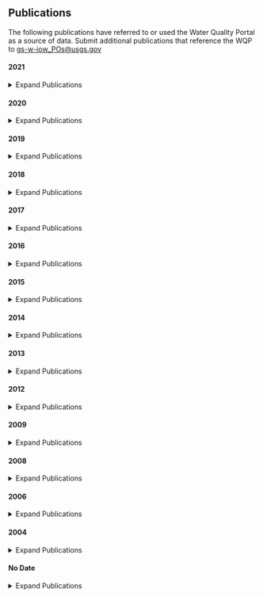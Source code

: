 ## **Publications**
The following publications have referred to or used the Water Quality Portal as a source of data. Submit additional publications that reference the WQP to gs-w-iow_POs@usgs.gov

#### 2021
<details>
  <summary>Expand Publications</summary>

Ahmed, M. H. and Lin, L.-S. (2021) ‘Dissolved oxygen concentration predictions for running waters with different land use land cover using a quantile regression forest machine learning technique’, _Journal of Hydrology_, 597, p. 126213. doi: [10.1016/j.jhydrol.2021.126213](https://doi.org/10.1016/j.jhydrol.2021.126213).

Atkinson, J. C. (2021) ‘Baseline evaluation of legacy hydrochemical data for the Republican River watershed, southcentral Nebraska, USA’, _Environmental Earth Sciences_, 80(3), p. 77. doi: [10.1007/s12665-020-09358-9](https://doi.org/10.1007/s12665-020-09358-9).

BenDor, T. K. _et al._ (2021) ‘Predicting the Existence and Prevalence of the US Water Quality Trading Markets’, _Water_, 13(2), p. 185. doi: [10.3390/w13020185](https://doi.org/10.3390/w13020185).

Brigham, M. E. _et al._ (2021) ‘Long-Term Trends in Regional Wet Mercury Deposition and Lacustrine Mercury Concentrations in Four Lakes in Voyageurs National Park’, _Applied Sciences_, 11(4), p. 1879. doi: [10.3390/app11041879](https://doi.org/10.3390/app11041879).

Clark, E. V. _et al._ (2021) ‘Contaminants in Appalachian Water Resources Generated by Non-acid-forming Coal-Mining Materials’, in Zipper, C. E. and Skousen, J. (eds) _Appalachia’s Coal-Mined Landscapes: Resources and Communities in a New Energy Era_. Cham: Springer International Publishing, pp. 217–243. doi: [10.1007/978-3-030-57780-3\_9](https://doi.org/10.1007/978-3-030-57780-3_9).

Dreier, D. A. _et al._ (2021) ‘Integrating Exposure and Effect Distributions with the Ecotoxicity Risk Calculator: Case Studies with Crop Protection Products’, _Integrated Environmental Assessment and Management_, 17(2), pp. 321–330. doi: [https://doi.org/10.1002/ieam.4344](https://doi.org/10.1002/ieam.4344).

Rotteveel, L. and Sterling, S. M. (2021) ‘The Surface Water Chemistry (SWatCh) database: A standardized global database of water chemistry to facilitate large-sample hydrological research’, _Earth System Science Data Discussions_, pp. 1–17. doi: [https://doi.org/10.5194/essd-2021-43](https://doi.org/10.5194/essd-2021-43).

Sanchez Gonzalez, I. _et al._ (2021) ‘Long-Term Monitoring Reveals Differential Responses of Mussel and Host Fish Communities in a Biodiversity Hotspot’, _Diversity_, 13(3), p. 122. doi: [10.3390/d13030122](https://doi.org/10.3390/d13030122).

Scanlon, T. M., Riscassi, A. L. and Galloway, J. N. (2021) ‘Observed changes in chronic and episodic acidification in Virginia mountain streams in response to the Clean Air Act and amendments’, _Atmospheric Environment_, 252, p. 118279. doi: [10.1016/j.atmosenv.2021.118279](https://doi.org/10.1016/j.atmosenv.2021.118279).

Topp, S. N. _et al._ (2021) ‘Multi-decadal improvement in U.S. lake water clarity’, _Environmental Research Letters_. doi: [10.1088/1748-9326/abf002](https://doi.org/10.1088/1748-9326/abf002).

</details>

#### 2020
<details>
  <summary>Expand Publications</summary>

Agarwal, A. _et al._ (2020) ‘Assessing Contamination of Stream Networks near Shale Gas Development Using a New Geospatial Tool’, _Environmental Science & Technology_. doi: [10.1021/acs.est.9b06761](https://doi.org/10.1021/acs.est.9b06761).

Brix, K. V. _et al._ (2020) ‘Development of Empirical Bioavailability Models for Metals’, _Environmental Toxicology and Chemistry_, 39(1), pp. 85–100. doi: [10.1002/etc.4570](https://doi.org/10.1002/etc.4570).

Coyte, R. M. _et al._ (2020) ‘Occurrence and distribution of hexavalent chromium in groundwater from North Carolina, USA’, _Science of The Total Environment_, 711, p. 135135. doi: [10.1016/j.scitotenv.2019.135135](https://doi.org/10.1016/j.scitotenv.2019.135135).

Dugan, H. _et al._ (2020) ‘Lakes at risk of chloride contamination’, _Environmental Science & Technology_. doi: [10.1021/acs.est.9b07718](https://doi.org/10.1021/acs.est.9b07718).

Gerson, J. R. _et al._ (2020) ‘Mercury and selenium loading in mountaintop mining impacted alkaline streams and riparian food webs’, _Biogeochemistry_. doi: [10.1007/s10533-020-00690-7](https://doi.org/10.1007/s10533-020-00690-7).

Mahdiyan, O. (2020) ‘Investigating Changes in Chlorophyll a and Other Water Chemistry Variables in Response to Global Environmental Change’. Available at: [https://yorkspace.library.yorku.ca/xmlui/handle/10315/37246](https://yorkspace.library.yorku.ca/xmlui/handle/10315/37246) (Accessed: 5 May 2020).

Minerovic, A. D. _et al._ (2020) ‘18S-V9 DNA metabarcoding detects the effect of water-quality impairment on stream biofilm eukaryotic assemblages’, _Ecological Indicators_, 113, p. 106225. doi: [10.1016/j.ecolind.2020.106225](https://doi.org/10.1016/j.ecolind.2020.106225).

Pahlevan, N. _et al._ (2020) ‘Seamless retrievals of chlorophyll-a from Sentinel-2 (MSI) and Sentinel-3 (OLCI) in inland and coastal waters: A machine-learning approach’, _Remote Sensing of Environment_, p. 111604. doi: [10.1016/j.rse.2019.111604](https://doi.org/10.1016/j.rse.2019.111604).

Ratliff, K., Mikelonis, A. and Duffy, J. (2020) ‘Characterizing cesium sorption in freshwater settings using fluvial sediments and characteristic water chemistries’, _Journal of Environmental Management_, 253, p. 109688. doi: [10.1016/j.jenvman.2019.109688](https://doi.org/10.1016/j.jenvman.2019.109688).

Shen, L. Q. _et al._ (2020) ‘Estimating nitrogen and phosphorus concentrations in streams and rivers, within a machine learning framework’, _Scientific Data_, 7(1), p. 161. doi: [10.1038/s41597-020-0478-7](https://doi.org/10.1038/s41597-020-0478-7).

Shojaeezadeh, S. A. _et al._ (2020) ‘Probabilistic hazard assessment of contaminated sediment in rivers’, _Science of The Total Environment_, 703, p. 134875. doi: [10.1016/j.scitotenv.2019.134875](https://doi.org/10.1016/j.scitotenv.2019.134875).

Van Gray, J. B., Roberto, A. A. and Leff, L. G. (2020) ‘Acute salt stress promotes altered assembly dynamics of nascent freshwater microbial biofilms’, _Hydrobiologia_, 847(11), pp. 2465–2484. doi: [10.1007/s10750-020-04266-2](https://doi.org/10.1007/s10750-020-04266-2).

</details>

#### 2019
<details>
  <summary>Expand Publications</summary>

Abdul-Aziz Omar I. and Ahmed Shakil (2019) ‘Evaluating the Emergent Controls of Stream Water Quality with Similitude and Dimensionless Numbers’, _Journal of Hydrologic Engineering_, 24(5), p. 04019010. doi: [10.1061/(ASCE)HE.1943-5584.0001769](https://doi.org/10.1061/(ASCE)HE.1943-5584.0001769).

Bub, S. _et al._ (2019) ‘Graphing Ecotoxicology: The MAGIC Graph for Linking Environmental Data on Chemicals’, _Data_, 4(1), p. 34. doi: [10.3390/data4010034](https://doi.org/10.3390/data4010034).

Budnick, W. R. _et al._ (2019) ‘Local and regional drivers of taxonomic homogenization in stream communities along a land use gradient’, _Global Ecology and Biogeography_, 0(0). doi: [10.1111/geb.12976](https://doi.org/10.1111/geb.12976).

Bulltail, G. and Walter, M. T. (2019) _Impacts of Coal Resource Development on Surface Water Quality in a Multi-jurisdictional Watershed in the Western United States_. preprint. EarthArXiv. doi: [10.31223/osf.io/mybs3](https://doi.org/10.31223/osf.io/mybs3).

Cadwallader Adam and VanBriesen Jeanne M. (2019) ‘Temporal and Spatial Changes in Bromine Incorporation into Drinking Water–Disinfection By-Products in Pennsylvania’, _Journal of Environmental Engineering_, 145(3), p. 04018147. doi: [10.1061/(ASCE)EE.1943-7870.0001499](https://doi.org/10.1061/(ASCE)EE.1943-7870.0001499).

Dagnew, A. _et al._ (2019) ‘Modeling Flow, Nutrient, and Sediment Delivery from a Large International Watershed Using a Field-Scale SWAT Model’, _JAWRA Journal of the American Water Resources Association_, 0(0). doi: [10.1111/1752-1688.12779](https://doi.org/10.1111/1752-1688.12779).

Flanagan, K. _et al._ (2019) ‘An integrative GIS approach to analyzing the impacts of septic systems on the coast of Florida, USA’, _Physical Geography_, 0(0), pp. 1–26. doi: [10.1080/02723646.2019.1671297](https://doi.org/10.1080/02723646.2019.1671297).

Frederick, L. _et al._ (2019) ‘Source Identification of Particulate Metals/Metalloids Deposited in the San Juan River Delta of Lake Powell, USA’, _Water, Air, & Soil Pollution_, 230(6), p. 128. doi: [10.1007/s11270-019-4176-z](https://doi.org/10.1007/s11270-019-4176-z).

H2O Consulting (2019) _Task 2: An Annotated Bibliography of Existing Datasets and Recommendations for Phase 2 of the Water-Related Ecosystem Services Assessment_. Available at: [http://www.cpwac.org/SWBreports/wresa\_ph1\_task2.pdf](http://www.cpwac.org/SWBreports/wresa_ph1_task2.pdf) (Accessed: 25 July 2019).

Haake, D. M. and Knouft, J. H. (2019) ‘Comparison of Contributions to Chloride in Urban Stormwater from Winter Brine and Rock Salt Application’, _Environmental Science & Technology_, 53(20), pp. 11888–11895. doi: [10.1021/acs.est.9b02864](https://doi.org/10.1021/acs.est.9b02864).

Hansen, G. J. A. _et al._ (2019) ‘Water clarity and temperature effects on walleye safe harvest: an empirical test of the safe operating space concept’, _Ecosphere_, 10(5), p. e02737. doi: [10.1002/ecs2.2737](https://doi.org/10.1002/ecs2.2737).

Jasechko, S. (2019) ‘Global Isotope Hydrogeology―Review’, _Reviews of Geophysics_, 0(0). doi: [10.1029/2018RG000627](https://doi.org/10.1029/2018RG000627).

Kujawa, H. A. (2019) _Evaluation of uncertainty in a Maumee River Watershed Soil and Water Assessment Tool under current conditions and future climate projections_. The Ohio State University. Available at: [https://etd.ohiolink.edu/pg\_10?0::NO:10:P10\_ACCESSION\_NUM:osu1555575109524802](https://etd.ohiolink.edu/pg_10?0::NO:10:P10_ACCESSION_NUM:osu1555575109524802) (Accessed: 15 October 2019).

Kung, M., Guignet, D. and Walsh, P. (2019) ‘Comparing Pollution Where You Live and Play: A Hedonic Analysis of Enterococcus in the Long Island Sound’. Available at: [http://econ.appstate.edu/RePEc/pdf/wp1902.pdf](http://econ.appstate.edu/RePEc/pdf/wp1902.pdf) (Accessed: 30 April 2019).

_Measurement of Turbidity, Suspended Sediments and Nutrients in Three Rivers that Drain to the Achang Preserve from the Manell Watershed, Guam_ (2019). 268. Available at: [https://doi.org/10.25923/v587-3f08](https://doi.org/10.25923/v587-3f08) (Accessed: 2 January 2020).

Miller, C. (2019) _Development Along Rattlesnake Creek: An Assessment of Stream Health, Channel Form, and Land Cover_. Master of Science (MS). Univeristy of Montana. Available at: [https://scholarworks.umt.edu/etd/11350](https://scholarworks.umt.edu/etd/11350).

Miller, G. J. (2019) _Salt Marsh Health and Biomass Responses to a Changing Environment_. Doctoral. University of South Carolina. Available at: [https://scholarcommons.sc.edu/etd/5530/?utm\_source=scholarcommons.sc.edu%2Fetd%2F5530&utm\_medium=PDF&utm\_campaign=PDFCoverPages](https://scholarcommons.sc.edu/etd/5530/?utm_source=scholarcommons.sc.edu%2Fetd%2F5530&utm_medium=PDF&utm_campaign=PDFCoverPages) (Accessed: 12 February 2020).

Morgan, David (2019) _Multispecies Planning: Locating Nonhuman Entanglements in Oyster Restoration Policy on the Massachusetts Coast - ProQuest_. Master of Arts in Urban and Environmental Policy and Planning. Tufts University. Available at: [https://search.proquest.com/openview/02c95773c5c3213d911dee8e845c5cf1/1?pq-origsite=gscholar&cbl=18750&diss=y](https://search.proquest.com/openview/02c95773c5c3213d911dee8e845c5cf1/1?pq-origsite=gscholar&cbl=18750&diss=y) (Accessed: 25 July 2019).

Navas-Acien, A. _et al._ (2019) ‘Arsenic Exposure and Cardiovascular Disease: Evidence Needed to Inform the Dose-Response at Low Levels’, _Current Epidemiology Reports_. doi: [10.1007/s40471-019-00186-5](https://doi.org/10.1007/s40471-019-00186-5).

Potapova, M. G. and Ciugulea, I. (2019) ‘The novel species Navicula eileeniae (Bacillariophyta, Naviculaceae) and its recent expansion in the Central Appalachian region of North America’, _Plant Ecology and Evolution_, 152(2), pp. 368–377. doi: [10.5091/plecevo.2019.1594](https://doi.org/10.5091/plecevo.2019.1594).

Raff, Z. and Meyer, A. (2019) _CAFOs and Surface Water Quality: Evidence from the Proliferation of Large Farms in Wisconsin_. SSRN Scholarly Paper ID 3379678. Rochester, NY: Social Science Research Network. Available at: [https://papers.ssrn.com/abstract=3379678](https://papers.ssrn.com/abstract=3379678) (Accessed: 4 June 2019).

Riscassi, A., Scanlon, T. and Galloway, J. (2019) ‘Stream geochemical response to reductions in acid deposition in headwater streams: Chronic versus episodic acidification recovery’, _Hydrological Processes_, 33(4), pp. 512–526. doi: [10.1002/hyp.13349](https://doi.org/10.1002/hyp.13349).

Ross, M. R. _et al._ (2019) ‘AquaSat: a dataset to enable remote sensing of water quality for inland waters’, _Water Resources Research_. doi: [10.1029/2019WR024883](https://doi.org/10.1029/2019WR024883).

Russoniello, C. J. and Lautz, L. K. (2019) ‘Pay the PIED Piper: Guidelines to Visualize Large Geochemical Datasets on Piper Diagrams’, _Groundwater_, n/a(n/a). doi: [10.1111/gwat.12953](https://doi.org/10.1111/gwat.12953).

Rust, A. J. _et al._ (2019) ‘Evaluating the factors responsible for post-fire water quality response in forests of the western USA’, _International Journal of Wildland Fire_. doi: [10.1071/WF18191](https://doi.org/10.1071/WF18191).

Ryan, A. C. _et al._ (2019) ‘Total recoverable aluminum: not totally relevant for water quality standards’, _Integrated Environmental Assessment and Management_, 0(ja). doi: [10.1002/ieam.4177](https://doi.org/10.1002/ieam.4177).

Rumschlag, S. L., Bessler, S. M. and Rohr, J. R. (2019) ‘Evaluating improvements to exposure estimates from fate and transport models by incorporating environmental sampling effort and contaminant use’, _Water Research_. doi: [10.1016/j.watres.2019.03.038](https://doi.org/10.1016/j.watres.2019.03.038).

Sanders, N. E. (2019) ‘AMEND: Open Source and Data-Driven Oversight of Water Quality in New England’, _Media and Communication_, 7(3), pp. 91–103. doi: [10.17645/mac.v7i3.2136](https://doi.org/10.17645/mac.v7i3.2136).

Shaughnessy, A. R. _et al._ (2019) ‘Sediments in Agricultural Reservoirs Act as Sinks and Sources for Nutrients over Various Timescales’, _Water Resources Research_, 55(7), pp. 5985–6000. doi: [10.1029/2018WR024004](https://doi.org/10.1029/2018WR024004).

Shen, L. _et al._ (2019) _Estimating nitrogen and phosphorus concentrations in streams and rivers across the contiguous United States: a machine learning framework_. e27585v1. PeerJ Inc. doi: [10.7287/peerj.preprints.27585v1](https://doi.org/10.7287/peerj.preprints.27585v1).

South Carolina Department of Health and Environmental Control, B. of W. and Chestnut, D. (2019) ‘State of South Carolina monitoring strategy for calendar year 2019’. Available at: [https://dc.statelibrary.sc.gov/handle/10827/31266](https://dc.statelibrary.sc.gov/handle/10827/31266) (Accessed: 15 October 2019).

Topp, S. _et al._ (2019) ‘Research trends in the use of remote sensing for inland water quality science: Moving towards multidisciplinary applications’. doi: [10.31223/osf.io/b9wrq](https://doi.org/10.31223/osf.io/b9wrq).

Van Gray, J. B. (2019) _Disturbance effects on assembly and recovery dynamics of freshwater microbial biofilm communitieis_. PHD. Kent State University. Available at: [https://etd.ohiolink.edu/pg\_10?0::NO:10:P10\_ACCESSION\_NUM:kent1556556989587688](https://etd.ohiolink.edu/pg_10?0::NO:10:P10_ACCESSION_NUM:kent1556556989587688) (Accessed: 25 July 2019).

Wang, R. _et al._ (2019) ‘Nitrate Runoff Contributing from the Agriculturally Intensive San Joaquin River Watershed to Bay-Delta in California’, _Sustainability_, 11(10), p. 2845. doi: [10.3390/su11102845](https://doi.org/10.3390/su11102845).

Wesenbeeck, I. J. van and Knowles, S. (2019) ‘Groundwater monitoring for 1,3-Dichloropropene in high fumigant use areas of North America and Europe’, _Pest Management Science_, 0(ja). doi: [10.1002/ps.5398](https://doi.org/10.1002/ps.5398).

Wilson, M. J., McTammany, M. E. and Bohr, H. R. (2019) ‘Manganese oxides as localized drivers of benthic invertebrate density and community structure’, _Hydrobiologia_. doi: [10.1007/s10750-019-03979-3](https://doi.org/10.1007/s10750-019-03979-3).

Xu, M. _et al._ (2019) _Regional analysis of lake and reservoir water quality with multispectral satellite remote sensing images_. Report. Environmental Laboratory (U.S.). doi: [http://dx.doi.org/10.21079/11681/34933](http://dx.doi.org/10.21079/11681/34933).

Yao, H. _et al._ (2019) ‘Learning from Multiple Cities: A Meta-Learning Approach for Spatial-Temporal Prediction’, _arXiv:1901.08518 \[cs, stat\]_. Available at: [http://arxiv.org/abs/1901.08518](http://arxiv.org/abs/1901.08518) (Accessed: 28 January 2019).

Yigzaw, W. _et al._ (2019) ‘A Multi-layer Reservoir Thermal Stratification Module for Earth System Models’, _Journal of Advances in Modeling Earth Systems_, 0(ja). doi: [10.1029/2019MS001632](https://doi.org/10.1029/2019MS001632).

</details>

#### 2018
<details>
  <summary>Expand Publications</summary>

Amos, H. M. _et al._ (2018) ‘What Goes Up Must Come Down: Integrating Air and Water Quality Monitoring for Nutrients’, _Environmental Science & Technology_, 52(20), pp. 11441–11448. doi: [10.1021/acs.est.8b03504](https://doi.org/10.1021/acs.est.8b03504).

Andres, A. S. _et al._ (2018) ‘Hydrophysical and Hydrochemical Controls of Cyanobacterial Blooms in Coursey Pond, Delaware (USA)’, _Journal of Environmental Quality_, 0(0). doi: [10.2134/jeq2018.03.0108](https://doi.org/10.2134/jeq2018.03.0108).

Aplasca, A. C. _et al._ (2018) ‘Health Assessment of Free-Ranging Chelonians in an Urban Section of the Bronx River, New York’, _Journal of Wildlife Diseases_. doi: [10.7589/2017-12-304](https://doi.org/10.7589/2017-12-304).

Baeumler, N. (2018) _River Nitrogen Loads and Landscape Evapotranspiration as Influenced by Climate and Land Cover Changes in the Midwestern United States_. Masters. University of Minnesota. Available at: [http://hdl.handle.net/11299/200157](http://hdl.handle.net/11299/200157) (Accessed: 26 October 2018).

Barmentlo, S. H. _et al._ (2018) ‘Assessing combined impacts of agrochemicals: Aquatic macroinvertebrate population responses in outdoor mesocosms’, _Science of The Total Environment_, 631–632, pp. 341–347. doi: [10.1016/j.scitotenv.2018.03.021](https://doi.org/10.1016/j.scitotenv.2018.03.021).

Beri, J. _et al._ (2018) ‘A novel integrated strategy for the detection and quantification of the neurotoxin β-<Emphasis Type="Italic">N</Emphasis>-methylamino-<Emphasis Type="SmallCaps">l</Emphasis>-alanine in environmental samples’, _Analytical and Bioanalytical Chemistry_, 410(10), pp. 2597–2605. doi: [10.1007/s00216-018-0930-0](https://doi.org/10.1007/s00216-018-0930-0).

Bernier, K. (2018) _Land Use Planning, Policy, and Water Quality Nexus for <em>Escherichia coli</em> Mitigation: A Case Study of Greenville, SC_. Master of City and Regional Planning (MCRP). Clemson University. Available at: [https://tigerprints.clemson.edu/all\_theses/2816](https://tigerprints.clemson.edu/all_theses/2816).

Billmire, M. and Koziol, B. W. (2018) ‘Landscape and flow path-based nutrient loading metrics for evaluation of in-stream water quality in Saginaw Bay, Michigan’, _Journal of Great Lakes Research_. doi: [10.1016/j.jglr.2018.06.004](https://doi.org/10.1016/j.jglr.2018.06.004).

Cadwallader, A. L. (2018) _Impacts of Bromide and Nitrogen Wastewater Discharges on Downstream Drinking Water Treatment Plant Disinfection Byproducts_. PhD Thesis. Carnegie Mellon University.

Douglas, S. H., Dixon, B. and Griffin, D. (2018) ‘Assessing intrinsic and specific vulnerability models ability to indicate groundwater vulnerability to groups of similar pesticides: a comparative study’, _Physical Geography_, 0(0), pp. 1–19. doi: [10.1080/02723646.2017.1406300](https://doi.org/10.1080/02723646.2017.1406300).

Dunnington, D. W. and Spooner, I. S. (2018) ‘Using a linked table-based structure to encode self-describing multiparameter spatiotemporal data’, _FACETS_, 3(1), pp. 326–337. doi: [10.1139/facets-2017-0026](https://doi.org/10.1139/facets-2017-0026).

Gibson, K. J. _et al._ (2018) ‘Acute Toxicity of Chloride, Potassium, Nickel, and Zinc to Federally Threatened and Petitioned Mollusk Species’, _Southeastern Naturalist_, pp. 239–256. doi: [10.1656/058.017.0206](https://doi.org/10.1656/058.017.0206).

Good, K. D. (2018) ‘Contributions of bromide from coal-fired power plants at Pennsylvania drinking water intakes’, p. 13.

Grant, L. and Langpap, C. (2018) ‘Private provision of public goods by environmental groups’, _Proceedings of the National Academy of Sciences_, p. 201805336. doi: [10.1073/pnas.1805336115](https://doi.org/10.1073/pnas.1805336115).

Greb, S. _et al._ (2018) _Earth Observations in Support of Global Water Quality._ Report. International Ocean Colour Coordinating Group (IOCCG). doi: [http://dx.doi.org/10.25607/OBP-113](http://dx.doi.org/10.25607/OBP-113).

Hundt, S. A. and Hopkins, C. B. (2018) _Compilation and analysis of multiple groundwater-quality datasets for Idaho_. USGS Numbered Series 2018–1079. Reston, VA: U.S. Geological Survey. Available at: [http://pubs.er.usgs.gov/publication/ofr20181079](http://pubs.er.usgs.gov/publication/ofr20181079) (Accessed: 21 May 2018).

Kang, M., Ayars, J. E. and Jackson, R. (2018) ‘Deep groundwater quality in the southwestern United States’, _Environmental Research Letters_. doi: [10.1088/1748-9326/aae93c](https://doi.org/10.1088/1748-9326/aae93c).

Keiser, D. and Shapiro, J. (2018) ‘Burning Waters to Crystal Springs? U.S. Water Pollution Regulation Over the Last Half Century’, _Economics Working Papers_. Available at: [https://lib.dr.iastate.edu/econ\_workingpapers/62](https://lib.dr.iastate.edu/econ_workingpapers/62).

Korte, D. M. (2018) _Landslide Distribution and Susceptibility, Material Properties, and Soil Loss Estimates for the Drift Creek Watershed (Siletz River), Lincoln County, Oregon_. PhD Thesis. Kent State University.

Laureano-Rosario, A. E. _et al._ (2018) ‘Predicting culturable enterococci exceedances at escambron beach, San Juan, Puerto Rico using satellite remote sensing and artificial neural networks’, _Journal of Water and Health_. doi: [10.2166/wh.2018.128](https://doi.org/10.2166/wh.2018.128).

Leonard, A. (2018) _Margaret White Springs Recharge Study, Buffalo National River, North-central Arkansas, USA_. Master of Science in Geology (MS). University of Arkansas. Available at: [https://scholarworks.uark.edu/etd/3077](https://scholarworks.uark.edu/etd/3077).

Libera, D. A. (2018) _Reducing Uncertainty in Predicting and Forecasting Nutrient Constituents across the Southeastern United States._ Doctor of Philosophy, Civil Engineering. North Carolina State. Available at: [http://www.lib.ncsu.edu/resolver/1840.20/35511](http://www.lib.ncsu.edu/resolver/1840.20/35511).

Millard, J. D. _et al._ (2018) ‘Response of mercury in an Adirondack (NY, USA) forest stream to watershed lime application’, _Environmental Science: Processes & Impacts_. doi: [10.1039/C7EM00520B](https://doi.org/10.1039/C7EM00520B).

Miralha, L. and Kim, D. (2018) ‘Accounting for and Predicting the Influence of Spatial Autocorrelation in Water Quality Modeling’, _ISPRS International Journal of Geo-Information_, 7(2), p. 64. doi: [10.3390/ijgi7020064](https://doi.org/10.3390/ijgi7020064).

Moore, A. P. and Bringolf, R. B. (2018) ‘Effects of nitrate on freshwater mussel glochidia attachment and metamorphosis success to the juvenile stage’, _Environmental Pollution_, 242, pp. 807–813. doi: [10.1016/j.envpol.2018.07.047](https://doi.org/10.1016/j.envpol.2018.07.047).

Miralha, L. (2018) _ACCOUNTING FOR SPATIAL AUTOCORRELATION IN MODELING THE DISTRIBUTION OF WATER QUALITY VARIABLES_. Available at: [https://doi.org/10.13023/ETD.2018.196](https://doi.org/10.13023/ETD.2018.196).

Niu, X., Wendt, A., _et al._ (2018) ‘Detecting the effects of coal mining, acid rain, and natural gas extraction in Appalachian basin streams in Pennsylvania (USA) through analysis of barium and sulfate concentrations’, _Environmental Geochemistry and Health_, 40(2), pp. 865–885. doi: [10.1007/s10653-017-0031-6](https://doi.org/10.1007/s10653-017-0031-6).

Niu, X., Wen, T., _et al._ (2018) ‘One Step toward Developing Knowledge from Numbers in Regional Analysis of Water Quality’, _Environmental Science & Technology_. doi: [10.1021/acs.est.8b01035](https://doi.org/10.1021/acs.est.8b01035).

Oda, T. _et al._ (2018) ‘Stream Runoff and Nitrate Recovery Times After Forest Disturbance in the USA and Japan’, _Water Resources Research_, 54(9), pp. 6042–6054. doi: [10.1029/2017WR021986](https://doi.org/10.1029/2017WR021986).

Osborne, M. _et al._ (2018) _Understanding Water Quality in a Large Watershed_. doi: [info:doi/10.2175/193864718824940042](https://doi.org/info:doi/10.2175/193864718824940042).

Osborne, M., Ackerman, D. and Kimble, G. (2018) _Visualizing Big Data to Guide Water Resource Decisions_. doi: [info:doi/10.2175/193864718825135289](https://doi.org/info:doi/10.2175/193864718825135289).

Paudel, J. and Crago, C. L. (2018) _Environmental Externalities from Agriculture: Evidence from Water Quality in the United States_. PhD Thesis. University of Massaschusetts.

Rahman, A. _et al._ (2018) ‘Metal Reactivity in Laboratory Burned Wood from a Watershed Affected by Wildfires’, _Environmental science & technology_.

Robison, A. L. and Scanlon, T. M. (2018) ‘Climate change to offset improvements in watershed acid-base status provided by Clean Air Act and Amendments: A model application in Shenandoah National Park, Virginia’, _Journal of Geophysical Research: Biogeosciences_, 0(ja). doi: [10.1029/2018JG004519](https://doi.org/10.1029/2018JG004519).

Salerno, J. (2018) _Main content The Risk Posed by Pesticides and Contaminant Mixtures to Freshwater Mussels (Unionidae) in Ontario_. Master of Science. University of Guelph. Available at: [http://hdl.handle.net/10214/14282](http://hdl.handle.net/10214/14282) (Accessed: 26 October 2018).

Salerno, J. _et al._ (2018) ‘Sensitivity of multiple life-stages of two freshwater mussel species (Unionidae) to various pesticides detected in Ontario (Canada) surface waters’, _Environmental Toxicology and Chemistry_, 0(ja). doi: [10.1002/etc.4248](https://doi.org/10.1002/etc.4248).

Santore, R. C. _et al._ (2018) ‘Development and Application of a Biotic Ligand Model for Predicting the Chronic Toxicity of Dissolved and Precipitated Aluminum to Aquatic Organisms’, _Environmental Toxicology and Chemistry_, p. n/a-n/a. doi: [10.1002/etc.4020](https://doi.org/10.1002/etc.4020).

Sartori, F. and Vidrio, E. (2018) ‘Environmental fate and ecotoxicology of paraquat: a California perspective’, _Toxicological & Environmental Chemistry_, 0(0), pp. 1–39. doi: [10.1080/02772248.2018.1460369](https://doi.org/10.1080/02772248.2018.1460369).

Scavia, D. _et al._ (2018) ‘St. Clair-Detroit River system: Phosphorus mass balance and implications for Lake Erie load reduction, monitoring, and climate change’, _Journal of Great Lakes Research_. doi: [10.1016/j.jglr.2018.11.008](https://doi.org/10.1016/j.jglr.2018.11.008).

Schaeffer, B. A. _et al._ (2018) ‘An initial validation of Landsat 5 and 7 derived surface water temperature for U.S. lakes, reservoirs, and estuaries’, _International Journal of Remote Sensing_, 0(0), pp. 1–17. doi: [10.1080/01431161.2018.1471545](https://doi.org/10.1080/01431161.2018.1471545).

Sharma, N. _et al._ (2018) _Historical and Future Needs for Geospatial Iodide Occurrence and Sources  in Surface and Ground Waters of the United States of America_. Masters Thesis. Arizona State University. Available at: [http://hdl.handle.net/2286/R.I.51678](http://hdl.handle.net/2286/R.I.51678) (Accessed: 4 February 2019).

Strickling, H. L. and Obenour, D. R. (2018) ‘Leveraging Spatial and Temporal Variability to Probabilistically Characterize Nutrient Sources and Export Rates in a Developing Watershed’, _Water Resources Research_, 0(ja). doi: [10.1029/2017WR022220](https://doi.org/10.1029/2017WR022220).

SZWILSKI, T. B. _et al._ (2018) ‘CYBERINFRASTRUCTURE SUPPORTING WATERSHED HEALTH MONITORING AND MANAGEMENT’, _Water Pollution XIV_, 228, p. 245.

Warrick, J. A. and Milliman, J. D. (2018) ‘Do we know how much fluvial sediment reaches the sea? Decreased river monitoring of U.S. coastal rivers’, _Hydrological Processes_, 32(23), pp. 3561–3567. doi: [10.1002/hyp.13276](https://doi.org/10.1002/hyp.13276).

Weidhaas, J., Anderson, A. and Jamal, R. (2018) ‘Elucidating waterborne pathogen presence and aiding source apportionment in an impaired stream’, _Applied and Environmental Microbiology_, p. AEM.02510-17. doi: [10.1128/AEM.02510-17](https://doi.org/10.1128/AEM.02510-17).

Winslow, L. A. _et al._ (2018) ‘Characterizing hydrologic networks: Developing a tool to enable research of macroscale aquatic networks’, _Environmental Modelling & Software_, 104, pp. 94–101. doi: [10.1016/j.envsoft.2018.03.012](https://doi.org/10.1016/j.envsoft.2018.03.012).

Wurtsbaugh, W. (2018) ‘Effects of Eutrophication on Birds in Three Bays of Great Salt Lake: A Comparative Analysis with Utah DWR Waterbird Survey Data’, _Watershed Sciences Faculty Publications_, pp. 1–24. Available at: [https://digitalcommons.usu.edu/wats\_facpub/1012](https://digitalcommons.usu.edu/wats_facpub/1012).

Young, D. (2018) _Integrating Data Using Open Standards_. doi: [info:doi/10.2175/193864718825135522](https://doi.org/info:doi/10.2175/193864718825135522).

</details>

#### 2017
<details>
  <summary>Expand Publications</summary>

Ascott, M. J. _et al._ (2017) ‘Global patterns of nitrate storage in the vadose zone’, _Nature Communications_, 8(1), p. 1416. doi: [10.1038/s41467-017-01321-w](https://doi.org/10.1038/s41467-017-01321-w).

Atherholt, T. B., Procopio, N. A. and Goodrow, S. M. (2017) ‘Seasonality of Coliform Bacteria Detection Rates in New Jersey Domestic Wells’, _Groundwater_, 55(3), pp. 346–361. doi: [10.1111/gwat.12482](https://doi.org/10.1111/gwat.12482).

Botero-Acosta, A. and Chu, M. L. (2017) ‘Estimation of Watershed Responses to Anthropogenic Stressors Considering Spatial and Temporary Variations’, in. _2017 ASABE Annual International Meeting_, ASABE (ASABE Paper No. 1700240), p. 1. doi: [10.13031/aim.201700240](https://doi.org/10.13031/aim.201700240).

Buchanan, C., Smith, Z. and Nagel, A. (2017) _Long-Term Water Quality Trends in USEPA Region 3 (Mid-Atlantic)_. Rockville, MD 20850: Interstate Commission on the Potomac River Basin. Available at: [https://www.potomacriver.org/wp-content/uploads/2017/09/ICP17-5\_Buchanan.pdf](https://www.potomacriver.org/wp-content/uploads/2017/09/ICP17-5_Buchanan.pdf) (Accessed: 4 December 2017).

Ceccaroni, L. and Piera, J. (2017) _Analyzing the role of citizen science in modern research_. Available at: [http://public.eblib.com/choice/publicfullrecord.aspx?p=4729473](http://public.eblib.com/choice/publicfullrecord.aspx?p=4729473) (Accessed: 7 August 2017).

Chen, H. _et al._ (2017) ‘Modeling pesticide diuron loading from the San Joaquin watershed into the Sacramento-San Joaquin Delta using SWAT’, _Water Research_, 121, pp. 374–385. doi: [10.1016/j.watres.2017.05.032](https://doi.org/10.1016/j.watres.2017.05.032).

Danhoff, B. M. _et al._ (2017) ‘Abiotic Habitat Assessment for Arctic Grayling in a Portion of the Big Manistee River, Michigan’, _Transactions of the American Fisheries Society_, 146(4), pp. 645–662. doi: [10.1080/00028487.2017.1301995](https://doi.org/10.1080/00028487.2017.1301995).

Doctor, D. H., Paybins, K. S. and Kozar, M. D. (2017) _A GIS-Based Compilation of Spring Locations and Geochemical Parameters in the Appalachian Landscape Conservation Cooperative (LCC) Region_. USGS Numbered Series 2017–5023. Reston, VA: U.S. Geological Survey, pp. 38–48. Available at: [https://doi.org/10.3133/sir20175023](https://doi.org/10.3133/sir20175023) (Accessed: 7 August 2017).

Dugan, H. A. _et al._ (2017) ‘Long-term chloride concentrations in North American and European freshwater lakes’, _Scientific Data_, 4. doi: [10.1038/sdata.2017.101](https://doi.org/10.1038/sdata.2017.101).

Garcia, V. _et al._ (2017) ‘Examining the impacts of increased corn production on groundwater quality using a coupled modeling system’, _Science of The Total Environment_, 586, pp. 16–24. doi: [10.1016/j.scitotenv.2017.02.009](https://doi.org/10.1016/j.scitotenv.2017.02.009).

Gillingham, M. (2017) ‘Surface Water Information Collection: Volunteers Keep the Great Lakes Great’, _Analyzing the Role of Citizen Science in Modern Research_, pp. 285–301. doi: [10.4018/978-1-5225-0962-2.ch014](https://doi.org/10.4018/978-1-5225-0962-2.ch014).

Good, K. D. and VanBriesen, J. M. (2017) ‘Power Plant Bromide Discharges and Downstream Drinking Water Systems in Pennsylvania’, _Environmental Science & Technology_, 51(20), pp. 11829–11838. doi: [10.1021/acs.est.7b03003](https://doi.org/10.1021/acs.est.7b03003).

Govenor, H., Krometis, L. A. H. and Hession, W. C. (2017) ‘Invertebrate-Based Water Quality Impairments and Associated Stressors Identified through the US Clean Water Act’, _Environmental Management_, pp. 1–17. doi: [10.1007/s00267-017-0907-3](https://doi.org/10.1007/s00267-017-0907-3).

Hagemann, M. and Park, M.-H. (2017) ‘Capacity of semi-parametric regression models to predict extreme-event water quality in the Northeastern US’, _Journal of Hydrology_, 547, pp. 575–584. doi: [10.1016/j.jhydrol.2017.02.017](https://doi.org/10.1016/j.jhydrol.2017.02.017).

Howson, U. A., Buchanan, G. A. and Nickels, J. A. (2017) ‘Zooplankton Community Dynamics in a Western Mid-Atlantic Lagoonal Estuary’, _Journal of Coastal Research_, pp. 141–168. doi: [10.2112/SI78-012.1](https://doi.org/10.2112/SI78-012.1).

Isaak, D. J. _et al._ (2017) ‘The NorWeST Summer Stream Temperature Model and Scenarios for the Western U.S.: A Crowd-Sourced Database and New Geospatial Tools Foster a User Community and Predict Broad Climate Warming of Rivers and Streams’, _Water Resources Research_, 53(11), pp. 9181–9205. doi: [10.1002/2017WR020969](https://doi.org/10.1002/2017WR020969).

Jasechko, S. _et al._ (2017) ‘Global aquifers dominated by fossil groundwaters but wells vulnerable to modern contamination’, _Nature Geoscience_, 10, pp. 425–429. doi: [10.1038/ngeo2943](https://doi.org/10.1038/ngeo2943).

Jasechko, S., Wassenaar, L. I. and Mayer, B. (2017) ‘Isotopic evidence for widespread cold-season-biased groundwater recharge and young streamflow across central Canada’, _Hydrological Processes_, 31(12), pp. 2196–2209. doi: [10.1002/hyp.11175](https://doi.org/10.1002/hyp.11175).

Karpatne, A. _et al._ (2017) ‘Physics-guided Neural Networks (PGNN): An Application in Lake Temperature Modeling’, _arXiv preprint arXiv:1710.11431_.

Keeley, K. _et al._ (2017) _Supporting Conservation and Decision-Making in the Northwoods: Mapping Forest Values, Services, and Threats_. Available at: [https://deepblue.lib.umich.edu/handle/2027.42/136554](https://deepblue.lib.umich.edu/handle/2027.42/136554) (Accessed: 7 August 2017).

Keiser, D. A. and Shapiro, J. S. (2017) _Consequences of the Clean Water Act and the Demand for Water Quality_. Working Paper 23070. National Bureau of Economic Research. doi: [10.3386/w23070](https://doi.org/10.3386/w23070).

Lehrter, J. C. and Le, C. (2017) ‘Satellite Derived Water Quality Observations Are Related to River Discharge and Nitrogen Loads in Pensacola Bay, Florida’, _Frontiers in Marine Science_, 4. doi: [10.3389/fmars.2017.00274](https://doi.org/10.3389/fmars.2017.00274).

Lottig, N. R. _et al._ (2017) ‘Macroscale patterns of synchrony identify complex relationships among spatial and temporal ecosystem drivers’, _Ecosphere_, 8(12), p. e02024. doi: [10.1002/ecs2.2024](https://doi.org/10.1002/ecs2.2024).

Mordy, C. W. _et al._ (2017) ‘Nutrient and phytoplankton dynamics on the inner shelf of the eastern Bering Sea’, _Journal of Geophysical Research: Oceans_, 122(3), pp. 2422–2440. doi: [10.1002/2016JC012071](https://doi.org/10.1002/2016JC012071).

Myers, D. N. and Ludtke, A. S. (2017) ‘Chapter Two - Progress and Lessons Learned from Water-Quality Monitoring Networks’, in Ahuja, S. (ed.) _Chemistry and Water_. Elsevier, pp. 23–120. doi: [10.1016/B978-0-12-809330-6.00002-7](https://doi.org/10.1016/B978-0-12-809330-6.00002-7).

Oliver, S. K. (2017) _Lake Morphology and Nutrient Dynamics at Macroscales_. The University of Wisconsin-Madison. _Oliver\_PhD\_2017.pdf | Powered by Box_ (no date). Available at: [https://uwmadison.app.box.com/s/b3a153u0nouvr4v9fxs37xettj6idejo](https://uwmadison.app.box.com/s/b3a153u0nouvr4v9fxs37xettj6idejo) (Accessed: 26 June 2018).

Procopio, N. A. _et al._ (2017) ‘The Likelihood of Coliform Bacteria in NJ Domestic Wells Based on Precipitation and Other Factors’, _Groundwater_, p. n/a-n/a. doi: [10.1111/gwat.12518](https://doi.org/10.1111/gwat.12518).

Read, E. K. _et al._ (2017) ‘Water quality data for national-scale aquatic research: The Water Quality Portal’, _Water Resources Research_, 53(2), pp. 1735–1745. doi: [10.1002/2016WR019993](https://doi.org/10.1002/2016WR019993).

Ruiz, L. (2017) _Exploring the Harmful Health Effects of Chlorpyrifos on Children:  An Argument for Policy Reform_. MS. University of San Francisco. Available at: [http://repository.usfca.edu/capstone/529](http://repository.usfca.edu/capstone/529).

Safford, H. and Peters, C. A. (2017) ‘Citizen Science for Dissolved Oxygen Monitoring: Case Studies from Georgia and Rhode Island’, _Environmental Engineering Science_. doi: [10.1089/ees.2017.0218](https://doi.org/10.1089/ees.2017.0218).

Schierenbeck, T. M. and Smith, M. C. (2017) ‘Path to Impact for Autonomous Field Deployable Chemical Sensors: A Case Study of in Situ Nitrite Sensors’, _Environmental Science & Technology_, 51(9), pp. 4755–4771. doi: [10.1021/acs.est.6b06171](https://doi.org/10.1021/acs.est.6b06171).

Slawecki, T. _et al._ (2017) ‘Pilot implementation of the US EPA interoperable watershed network’, _Open Geospatial Data, Software and Standards_, 2, p. 13. doi: [10.1186/s40965-017-0025-4](https://doi.org/10.1186/s40965-017-0025-4).

Solomon, K. R. and Stephenson, G. L. (2017) ‘Quantitative weight of evidence assessment of higher tier studies on the toxicity and risks of neonicotinoids in honeybees. 3. Clothianidin’, _Journal of Toxicology and Environmental Health, Part B_, 0(0), pp. 1–19. doi: [10.1080/10937404.2017.1388567](https://doi.org/10.1080/10937404.2017.1388567).

Sprague, L. A., Oelsner, G. P. and Argue, D. M. (2017) ‘Challenges with secondary use of multi-source water-quality data in the United States’, _Water Research_, 110, pp. 252–261. doi: [10.1016/j.watres.2016.12.024](https://doi.org/10.1016/j.watres.2016.12.024).

Tango, P. _et al._ (2017) _Integrating and Leveraging Monitoring Networks to Support the Assessment of Outcomes in the Chesapeake Bay Watershed Agreement_. STAC Publication 17–003. Edgewater, MD: Scientific and Technical Advisory Committee (STAC). Available at: [http://www.chesapeake.org/pubs/371\_Tango2017.pdf](http://www.chesapeake.org/pubs/371_Tango2017.pdf) (Accessed: 7 August 2017).

Vallero, D. (2017) _Translating Diverse Environmental Data into Reliable Information: How to Coordinate Evidence from Different Sources_. Academic Press.

Vighi, M., Matthies, M. and Solomon, K. R. (2017) ‘Critical assessment of pendimethalin in terms of persistence, bioaccumulation, toxicity, and potential for long-range transport’, _Journal of Toxicology and Environmental Health, Part B_, 20(1), pp. 1–21. doi: [10.1080/10937404.2016.1222320](https://doi.org/10.1080/10937404.2016.1222320).

Vijver, M. G. _et al._ (2017) ‘Postregistration monitoring of pesticides is urgently required to protect ecosystems’, _Environmental Toxicology and Chemistry_, 36(4), pp. 860–865. doi: [10.1002/etc.3721](https://doi.org/10.1002/etc.3721).

Walch, M. and McGowan, A. (2017) _ENVIRONMENTAL MONITORING PLAN FOR DELAWARE’S INLAND BAYS_. Available at: [https://www.inlandbays.org/about/committees/stac/inland-bays-environmental-monitoring-plan/](https://www.inlandbays.org/about/committees/stac/inland-bays-environmental-monitoring-plan/) (Accessed: 25 June 2018).

Wallis, J. E. (2017) _Selecting filter media for phosphorus removal at the Ennis National Fish Hatchery three-stage subsurface flow treatment wetland_. Thesis. Montana State University - Bozeman, College of Engineering. Available at: [https://scholarworks.montana.edu/xmlui/handle/1/13519](https://scholarworks.montana.edu/xmlui/handle/1/13519) (Accessed: 26 June 2018).

Wang, D., Singhasemanon, N. and Goh, K. S. (2017) ‘A review of diazinon use, contamination in surface waters, and regulatory actions in California across water years 1992–2014’, _Environmental Monitoring and Assessment_, 189(7), p. 310. doi: [10.1007/s10661-017-6026-z](https://doi.org/10.1007/s10661-017-6026-z).

Welch, E. B. _et al._ (2017) ‘Distribution of aluminum and phosphorus fractions following alum treatments in a large shallow lake’, _Lake and Reservoir Management_, 33(2), pp. 198–204. doi: [10.1080/10402381.2016.1276653](https://doi.org/10.1080/10402381.2016.1276653).

Williams, J. and Labou, S. G. (2017) ‘A database of georeferenced nutrient chemistry data for mountain lakes of the Western United States’, _Scientific Data_, 4. doi: [10.1038/sdata.2017.69](https://doi.org/10.1038/sdata.2017.69).

Winslow, L. A. _et al._ (2017) ‘Large-scale modeled contemporary and future water temperature estimates for 10774 Midwestern U.S. Lakes’, _Scientific Data_, 4, p. sdata201753. doi: [10.1038/sdata.2017.53](https://doi.org/10.1038/sdata.2017.53).

Yen, J. D. L. _et al._ (2017) ‘Balancing generality and specificity in ecological gradient analysis with species abundance distributions and individual size distributions’, _Global Ecology and Biogeography_, 26(3), pp. 318–332. doi: [10.1111/geb.12537](https://doi.org/10.1111/geb.12537).

</details>

#### 2016
<details>
  <summary>Expand Publications</summary>

Barkmann, P. E. _et al._ (2016) ‘South Park, ColoradoThe interplay of tectonics and sedimentation creates one of Colorado’s crown jewels’, in Keller, S. M. and Morgan, M. L. (eds) _Unfolding the Geology of the West_. Geological Society of America. Available at: [http://dx.doi.org/10.1130/2016.0044(07)](http://dx.doi.org/10.1130/2016.0044(07)) (Accessed: 7 August 2017).

Blodgett, D. _et al._ (2016) ‘An Analysis of Water Data Systems to Inform the Open Water Data Initiative’, _JAWRA Journal of the American Water Resources Association_, 52(4), pp. 845–858. doi: [10.1111/1752-1688.12417](https://doi.org/10.1111/1752-1688.12417).

Blodgett, D., Lucido, J. and Kreft, J. (2016) ‘Progress on water data integration and distribution: a summary of select US Geological Survey data systems’, _Journal of Hydroinformatics_, 18(2), pp. 226–237. doi: [10.2166/hydro.2015.067](https://doi.org/10.2166/hydro.2015.067).

Brown, L. D., Mukherjee, G. and Weinstein, A. (2016) ‘Empirical Bayes Estimates for a 2-Way Cross-Classified Additive Model’, _arXiv:1605.08466 \[math, stat\]_. Available at: [http://arxiv.org/abs/1605.08466](http://arxiv.org/abs/1605.08466) (Accessed: 7 August 2017).

Caffrey, J. M. and Murrell, M. C. (2016) ‘A Historical Perspective on Eutrophication in the Pensacola Bay Estuary, FL, USA’, in _Aquatic Microbial Ecology and Biogeochemistry: A Dual Perspective_. Springer, Cham, pp. 199–213. doi: [10.1007/978-3-319-30259-1\_16](https://doi.org/10.1007/978-3-319-30259-1_16).

Frederick, L. _et al._ (2016) ‘Contrasting regional and national mechanisms for predicting elevated arsenic in private wells across the United States using classification and regression trees’, _Water Research_, 91, pp. 295–304. doi: [10.1016/j.watres.2016.01.023](https://doi.org/10.1016/j.watres.2016.01.023).

Glibert, P. M. and Kana, T. M. (2016) _Aquatic Microbial Ecology and Biogeochemistry: A Dual Perspective_. Springer.

Good, K. D. _et al._ (2016) ‘Implications of Engineered Nanomaterials in Drinking Water Sources’, _Journal - American Water Works Association_, 108, pp. E1–E17. doi: [10.5942/jawwa.2016.108.0013](https://doi.org/10.5942/jawwa.2016.108.0013).

Goodsell, T. (2016) _Trace Element Inputs from Natural and Anthropogenic Sources in an Agricultural Watershed, Middle Provo River, Utah_. MS. Brigham Young University. Available at: [http://scholarsarchive.byu.edu/etd/6223](http://scholarsarchive.byu.edu/etd/6223).

Jasechko, S. (2016a) ‘Late-Pleistocene precipitation δ18O interpolated across the global landmass’, _Geochemistry, Geophysics, Geosystems_, 17(8), pp. 3274–3288. doi: [10.1002/2016GC006400](https://doi.org/10.1002/2016GC006400).

Jasechko, S. (2016b) ‘Partitioning young and old groundwater with geochemical tracers’, _Chemical Geology_, 427, pp. 35–42. doi: [10.1016/j.chemgeo.2016.02.012](https://doi.org/10.1016/j.chemgeo.2016.02.012).

Keller, S. M. and Morgan, M. L. (2016) _Unfolding the Geology of the West_. Geological Society of America.

Kemp, G. P. _et al._ (2016) ‘Enhancing mud supply from the Lower Missouri River to the Mississippi River Delta USA: Dam bypassing and coastal restoration’, _Estuarine, Coastal and Shelf Science_, 183, pp. 304–313. doi: [10.1016/j.ecss.2016.07.008](https://doi.org/10.1016/j.ecss.2016.07.008).

Lawson, A. B. _et al._ (2016) _Handbook of Spatial Epidemiology_. CRC Press.

Maidment, D. R. (2016) ‘Open Water Data in Space and Time’, _JAWRA Journal of the American Water Resources Association_, 52(4), pp. 816–824. doi: [10.1111/1752-1688.12436](https://doi.org/10.1111/1752-1688.12436).

Medalie, L. (2016) _Concentration, flux, and trend estimates with uncertainty for nutrients, chloride, and total suspended solids in tributaries of Lake Champlain, 1990–2014_. USGS Numbered Series 2016–1200. Reston, VA: U.S. Geological Survey, p. 26. Available at: [http://pubs.er.usgs.gov/publication/ofr20161200](http://pubs.er.usgs.gov/publication/ofr20161200) (Accessed: 7 August 2017).

O’Donnell, A. J. _et al._ (2016) ‘Removal of strontium from drinking water by conventional treatment and lime softening in bench-scale studies’, _Water Research_, 103, pp. 319–333. doi: [10.1016/j.watres.2016.06.036](https://doi.org/10.1016/j.watres.2016.06.036).

Pellerin, B. A. _et al._ (2016) ‘Emerging Tools for Continuous Nutrient Monitoring Networks: Sensors Advancing Science and Water Resources Protection’, _JAWRA Journal of the American Water Resources Association_, 52(4), pp. 993–1008. doi: [10.1111/1752-1688.12386](https://doi.org/10.1111/1752-1688.12386).

Pennino, M. J., McDonald, R. I. and Jaffe, P. R. (2016) ‘Watershed-scale impacts of stormwater green infrastructure on hydrology, nutrient fluxes, and combined sewer overflows in the mid-Atlantic region’, _Science of The Total Environment_, 565, pp. 1044–1053. doi: [10.1016/j.scitotenv.2016.05.101](https://doi.org/10.1016/j.scitotenv.2016.05.101).

Potapova, M., Desianti, N. and Enache, M. (2016) ‘Potential effects of sediment contaminants on diatom assemblages in coastal lagoons of New Jersey and New York States’, _Marine Pollution Bulletin_, 107(2), pp. 453–458. doi: [10.1016/j.marpolbul.2016.01.028](https://doi.org/10.1016/j.marpolbul.2016.01.028).

Purvis R. A. _et al._ (2016) ‘Estimating Streambank Phosphorus Loads at the Watershed Scale with Uncertainty Analysis Approach’, _Journal of Hydrologic Engineering_, 21(9), p. 04016028. doi: [10.1061/(ASCE)HE.1943-5584.0001402](https://doi.org/10.1061/(ASCE)HE.1943-5584.0001402).

Romanok, K. M. _et al._ (2016) ‘Sediment chemistry and toxicity in Barnegat Bay, New Jersey: Pre- and post-Hurricane Sandy, 2012–13’, _Marine Pollution Bulletin_, 107(2), pp. 472–488. doi: [10.1016/j.marpolbul.2016.04.018](https://doi.org/10.1016/j.marpolbul.2016.04.018).

Santos, D. (2016) _Tableau 10 Business Intelligence Cookbook_. Packt Publishing Ltd.

Schreiner, V. C. _et al._ (2016) ‘Pesticide mixtures in streams of several European countries and the USA’, _Science of The Total Environment_, 573, pp. 680–689. doi: [10.1016/j.scitotenv.2016.08.163](https://doi.org/10.1016/j.scitotenv.2016.08.163).

Supowit, S. D. _et al._ (2016) ‘Mass Balance of Fipronil and Total Toxicity of Fipronil-Related Compounds in Process Streams during Conventional Wastewater and Wetland Treatment’, _Environmental Science & Technology_, 50(3), pp. 1519–1526. doi: [10.1021/acs.est.5b04516](https://doi.org/10.1021/acs.est.5b04516).

Turner, N. (2016) _Do Limestone Quarries Act as “Engineered Sinkholes”? Analysis of Exfiltration of Groundwater from Limestone Quarries in the Boone Formation, Ozark Physiographic Province, Arkansas, USA_. MS. University of Arkansas. Available at: [http://scholarworks.uark.edu/etd/1695](http://scholarworks.uark.edu/etd/1695).

Wang, D., Singhasemanon, N. and Goh, K. S. (2016) ‘A statistical assessment of pesticide pollution in surface waters using environmental monitoring data: Chlorpyrifos in Central Valley, California’, _Science of The Total Environment_, 571, pp. 332–341. doi: [10.1016/j.scitotenv.2016.07.159](https://doi.org/10.1016/j.scitotenv.2016.07.159).

White, K. _et al._ (2016) ‘Development of a Conceptual Model to Estimate Pesticide Concentrations for Human Health Drinking Water and Guidance on Conducting Ecological Risk Assessments for the Use of Pesticides on Rice’. Available at: [https://www.epa.gov/pesticide-science-and-assessing-pesticide-risks/pfam-20-documentations](https://www.epa.gov/pesticide-science-and-assessing-pesticide-risks/pfam-20-documentations) (Accessed: 7 August 2017).

Ziman, M. (2016) _Data Intelligence For Improved Water Resource Management_. Available at: [https://dukespace.lib.duke.edu/dspace/handle/10161/11926](https://dukespace.lib.duke.edu/dspace/handle/10161/11926).

</details>

#### 2015
<details>
  <summary>Expand Publications</summary>

Betanzo, E. A. _et al._ (2015) _Water Data to Answer Urgent Water Policy Questions: Monitoring design, available data, and filling data gaps for determining the effectiveness of agricultural management practices for reducing tributary nutrient loads to Lake Erie_. Northeast-Midwest Institute Report, p. 169. Available at: [http://www.nemw.org/lake-erie-report-2/](http://www.nemw.org/lake-erie-report-2/).

Caffrey, J. M. and Noble, R. T. (2015) ‘Collaboration, Innovation, and Monitoring ASLO and the National Water Quality Monitoring Council’, _Limnology and Oceanography Bulletin_, 24(3), pp. 83–84. doi: [10.1002/lob.10051](https://doi.org/10.1002/lob.10051).

Carling, G. T. _et al._ (2015) ‘Evaluating natural and anthropogenic trace element inputs along an alpine to urban gradient in the Provo River, Utah, USA’, _Applied Geochemistry_, 63, pp. 398–412. doi: [10.1016/j.apgeochem.2015.10.005](https://doi.org/10.1016/j.apgeochem.2015.10.005).

Corsi, S. R. _et al._ (2015) ‘River chloride trends in snow-affected urban watersheds: increasing concentrations outpace urban growth rate and are common among all seasons’, _Science of The Total Environment_, 508, pp. 488–497. doi: [10.1016/j.scitotenv.2014.12.012](https://doi.org/10.1016/j.scitotenv.2014.12.012).

Dixon, B. and Uddameri, V. (2015) _GIS and Geocomputation for Water Resource Science and Engineering_. John Wiley & Sons.

Domisch, S., Amatulli, G. and Jetz, W. (2015) ‘Near-global freshwater-specific environmental variables for biodiversity analyses in 1 km resolution’, _Scientific Data_, 2, p. sdata201573. doi: [10.1038/sdata.2015.73](https://doi.org/10.1038/sdata.2015.73).

Jackson, S. _et al._ (2015) _Creation of CAPS-IBI Software and Lake Nutrient Modeling : Components of the Massachusetts Comprehensive Wetlands Assessment and Monitoring Program : Final Report_. University of Massachusetts Amherst. Available at: [http://archives.lib.state.ma.us/handle/2452/684614](http://archives.lib.state.ma.us/handle/2452/684614).

Mayer, A. (2015) ‘Biology in environmental management’, _An Integrated Approach to Environmental Management_, pp. 47–73. Available at: [http://digitalcommons.mtu.edu/forestry-fp/29](http://digitalcommons.mtu.edu/forestry-fp/29).

Park, Y. S., Engel, B. A., Kim, J., _et al._ (2015) ‘A web tool for STORET/WQX water quality data retrieval and Best Management Practice scenario suggestion’, _Journal of Environmental Management_, 150, pp. 21–27. doi: [10.1016/j.jenvman.2014.11.006](https://doi.org/10.1016/j.jenvman.2014.11.006).

Park, Y. S., Engel, B. A., Frankenberger, J., _et al._ (2015) ‘A Web-Based Tool to Estimate Pollutant Loading Using LOADEST’, _Water_, 7(9), pp. 4858–4868. doi: [10.3390/w7094858](https://doi.org/10.3390/w7094858).

Sarkar, D. _et al._ (2015) _An Integrated Approach to Environmental Management_. John Wiley & Sons.

Slawecki, T. A. D. _et al._ (2015) ‘A Draft EPA Strategy for Sharing Continuous Monitoring Data’, _Proceedings of the Water Environment Federation_, 2015(5), pp. 5291–5303. doi: [10.2175/193864715819522919](https://doi.org/10.2175/193864715819522919).

Smith1, E. P. and Canale, R. P. (2015) ‘An analysis of sampling programs to evaluate compliance with numerical standards: total phosphorus in Platte Lake, MI’, _Lake and Reservoir Management_, 31(3), pp. 190–201. doi: [10.1080/10402381.2015.1061073](https://doi.org/10.1080/10402381.2015.1061073).

Veith, T. L. _et al._ (2015) ‘Navigating spatial and temporal complexity in developing a long-term land use database for an agricultural watershed’, _Journal of Soil and Water Conservation_, 70(5), pp. 288–296. doi: [10.2489/jswc.70.5.288](https://doi.org/10.2489/jswc.70.5.288).

</details>

#### 2014
<details>
  <summary>Expand Publications</summary>

Bales, J. D. (2014) ‘Progress in Data Collection and Dissemination in Water Resources - 1974-2014’, _Water Resources Impact_, May, pp. 18–23. Available at: [https://water.usgs.gov/nrp/bales\_2014\_awra\_impact.pdf](https://water.usgs.gov/nrp/bales_2014_awra_impact.pdf) (Accessed: 7 August 2017).

James, K. A. _et al._ (2014) ‘Predicting arsenic concentrations in groundwater of San Luis Valley, Colorado: implications for individual-level lifetime exposure assessment’, _Environmental Geochemistry and Health_, 36(4), pp. 773–782. doi: [10.1007/s10653-014-9595-6](https://doi.org/10.1007/s10653-014-9595-6).

Jasechko, S. (2014) _Continental-scale isotope hydrology_. Doctoral. University of New Mexico. Available at: [http://digitalrepository.unm.edu/eps\_etds/40](http://digitalrepository.unm.edu/eps_etds/40).

Jasechko, S., Sharp, Z. D., _et al._ (2014) ‘Jasechko et al. reply’, _Nature_, 506(7487), pp. E2–E3. doi: [10.1038/nature12926](https://doi.org/10.1038/nature12926).

Jasechko, S., Birks, S. J., _et al._ (2014) ‘The pronounced seasonality of global groundwater recharge’, _Water Resources Research_, 50(11), pp. 8845–8867. doi: [10.1002/2014WR015809](https://doi.org/10.1002/2014WR015809).

Laituri, M. and Sternlieb, F. (2014) ‘Water Data Resources’, _Journal of Contemporary Water Research & Education_, 153(1), pp. 91–92. doi: [10.1111/j.1936-704X.2014.03183.x](https://doi.org/10.1111/j.1936-704X.2014.03183.x).

Lamb, G. ‘Rob’ _et al._ (2014) ‘Science News Infographics’, _The Science Teacher_, March. Available at: [http://www.nsta.org/store/product\_detail.aspx?id=10.2505/4/tst14\_081\_03\_25](http://www.nsta.org/store/product_detail.aspx?id=10.2505/4/tst14_081_03_25).

Patton, E. W. _et al._ (2014) ‘SemantEco: A semantically powered modular architecture for integrating distributed environmental and ecological data’, _Future Generation Computer Systems_, Complete(36), pp. 430–440. doi: [10.1016/j.future.2013.09.017](https://doi.org/10.1016/j.future.2013.09.017).

</details>

#### 2013
<details>
  <summary>Expand Publications</summary>

Fisher, J. R. _et al._ (2013) _How Do We Know an Agricultural System is Sustainable?_ Available at: [https://www.researchgate.net/profile/Jonathan\_Fisher20/publication/264002578\_How\_Do\_We\_Know\_an\_Agricultural\_System\_is\_Sustainable/links/0deec53c810c7eb81d000000.pdf](https://www.researchgate.net/profile/Jonathan_Fisher20/publication/264002578_How_Do_We_Know_an_Agricultural_System_is_Sustainable/links/0deec53c810c7eb81d000000.pdf) (Accessed: 7 August 2017).

Lucido, J. M. (2013) ‘Best Practices for Making Scientific Data Discoverable and Accessible through Integrated, Standards-Based Data Portals’, _AGU Fall Meeting Abstracts_, 33. Available at: [http://adsabs.harvard.edu/abs/2013AGUFMIN33B1539L](http://adsabs.harvard.edu/abs/2013AGUFMIN33B1539L) (Accessed: 7 August 2017).

</details>

#### 2012
<details>
  <summary>Expand Publications</summary>

Daniels, S. (2012) ‘Human Impacts upon Crystal Lake (Benzie Co.): Past, Present, and Future’. _8th MiCorps Volunteer Monitoring Conference_, Higgins Lake, MI, 29 October. Available at: [http://www.clwa.us/PDF/HumanImpactsCrystalLake.pdf](http://www.clwa.us/PDF/HumanImpactsCrystalLake.pdf) (Accessed: 7 August 2017).

</details>

#### 2009
<details>
  <summary>Expand Publications</summary>

Nelson, K. T. and Zimmerman, B. (2009) _Closing the Data Gap_, _FedTech_. Available at: [https://fedtechmagazine.com/article/2010/01/closing-data-gap](https://fedtechmagazine.com/article/2010/01/closing-data-gap) (Accessed: 7 November 2017).

</details>

#### 2008
<details>
  <summary>Expand Publications</summary>

Scott, J. _et al._ (2008) ‘U.S. Federal Water Quality Web Service Collaboration’, _Eos, Transactions American Geophysical Union_, 89(52), pp. 543–544. doi: [10.1029/2008EO520003](https://doi.org/10.1029/2008EO520003).

</details>

#### 2006
<details>
  <summary>Expand Publications</summary>

Methods and Data Comparability Board of the National Water Quality Monitoring Council (2006) _Data Elements for Reporting Water Quality Monitoring Results for Chemical, Biological, Toxicological, and Microbiological Analytes_. NWQMC Technical Report 3. Advisory Committee on Water Information. Available at: [https://acwi.gov/methods/pubs/wdqe\_pubs/wqde\_trno3.pdf](https://acwi.gov/methods/pubs/wdqe_pubs/wqde_trno3.pdf) (Accessed: 25 June 2018).

</details>

#### 2004 
<details>
  <summary>Expand Publications</summary>

Office, U. S. G. A. (2004) ‘Watershed Management: Better Coordination of Data Collection Efforts Needed to Support Key Decisions’, (GAO-04-382). Available at: [https://www.gao.gov/products/GAO-04-382](https://www.gao.gov/products/GAO-04-382) (Accessed: 7 November 2017).

</details>

#### No Date
<details>
  <summary>Expand Publications</summary>

_An Integrated Assessment Model for Valuing Water Quality Changes in the U.S_ (no date).

_EMAG_ (no date). Available at: [https://ess.emag.vzw.com/emag/login](https://ess.emag.vzw.com/emag/login) (Accessed: 7 July 2020).

_Error 404: Lost Bison (File Not Found)_ (no date). Available at: [https://origin.cloud.usgs.gov/nldi/api](https://origin.cloud.usgs.gov/nldi/api) (Accessed: 19 August 2019).

Jankowski, K. J. _et al._ (no date) ‘Aquatic ecosystem metabolism as a tool in environmental management’, _WIREs Water_, n/a(n/a), p. e1521. doi: [https://doi.org/10.1002/wat2.1521](https://doi.org/10.1002/wat2.1521).

Maasri, A. _et al._ (no date) ‘Variation in macroinvertebrate community structure of functional process zones along the river continuum: New elements for the interpretation of the river ecosystem synthesis’, _River Research and Applications_, n/a(n/a). doi: [https://doi.org/10.1002/rra.3784](https://doi.org/10.1002/rra.3784).

_The Influence of Jennings Randolph Lake and Dam Operations on River Flow and Water Quality in the North Branch Potomac River_ (no date). Available at: [https://www.potomacriver.org/wp-content/uploads/2019/12/NBPR\_TechRpt\_FlowWQ\_12\_18\_2019-1.pdf](https://www.potomacriver.org/wp-content/uploads/2019/12/NBPR_TechRpt_FlowWQ_12_18_2019-1.pdf).

‘tmdl-willamette-mercury-technical-support-document.pdf’ (no date). Available at: [https://www.epa.gov/sites/production/files/2019-12/documents/tmdl-willamette-mercury-technical-support-document.pdf](https://www.epa.gov/sites/production/files/2019-12/documents/tmdl-willamette-mercury-technical-support-document.pdf) (Accessed: 13 January 2020).

_USGS Current Conditions for USGS 474126096165301 WLN06 149N44W27CDBB 01 G12-R 0000620672_ (no date). Available at: [https://waterdata.usgs.gov/mn/nwis/uv/?site\_no=474126096165301&PARAmeter\_cd=72019,62611](https://waterdata.usgs.gov/mn/nwis/uv/?site_no=474126096165301&PARAmeter_cd=72019,62611) (Accessed: 20 May 2019).

Wang, T. _et al._ (no date) ‘14C-dating Model for Groundwater Affected by CO2 Inputs from Deep Underground Formations’, _Water Resources Research_, n/a(n/a), p. e2019WR025155. doi: [10.1029/2019WR025155](https://doi.org/10.1029/2019WR025155).

‘wp1902.pdf’ (no date). Available at: [http://econ.appstate.edu/RePEc/pdf/wp1902.pdf](http://econ.appstate.edu/RePEc/pdf/wp1902.pdf) (Accessed: 15 October 2019).

(No date). Available at: [https://labs-dev.wma.chs.usgs.gov/api/ogcAPI/collections?f=json](https://labs-dev.wma.chs.usgs.gov/api/ogcAPI/collections?f=json) (Accessed: 18 February 2020).

</details>

